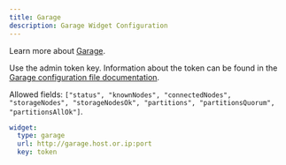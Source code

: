 ```yaml
---
title: Garage
description: Garage Widget Configuration
---
```


Learn more about [Garage](https://git.deuxfleurs.fr/Deuxfleurs/garage).

Use the admin token key. Information about the token can be found in the [Garage configuration file documentation](https://garagehq.deuxfleurs.fr/documentation/reference-manual/configuration/).

Allowed fields: `["status", "knownNodes", "connectedNodes", "storageNodes", "storageNodesOk", "partitions", "partitionsQuorum", "partitionsAllOk"]`.

```yaml
widget:
  type: garage
  url: http://garage.host.or.ip:port
  key: token
```
